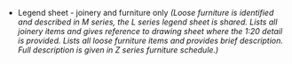- Legend sheet - joinery and furniture only
_(Loose furniture is identified and described in M series, the L series legend sheet is shared. Lists all joinery items and gives reference to drawing sheet where the <span class="highlight-red">1:20</span> detail is provided. Lists all loose furniture items and provides brief description. Full description is given in Z series furniture schedule.)_